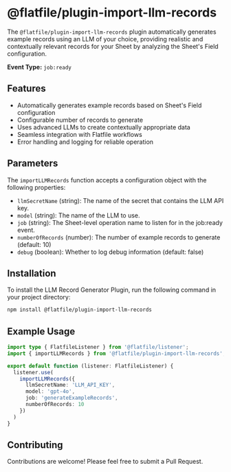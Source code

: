 <!-- START_INFOCARD -->

# @flatfile/plugin-import-llm-records

The `@flatfile/plugin-import-llm-records` plugin automatically generates example records using an LLM of your choice, providing realistic and contextually relevant records for your Sheet by analyzing the Sheet's Field configuration.

**Event Type:** 
`job:ready`

<!-- END_INFOCARD -->

## Features

- Automatically generates example records based on Sheet's Field configuration
- Configurable number of records to generate
- Uses advanced LLMs to create contextually appropriate data
- Seamless integration with Flatfile workflows
- Error handling and logging for reliable operation

## Parameters

The `importLLMRecords` function accepts a configuration object with the following properties:

- `llmSecretName` (string): The name of the secret that contains the LLM API key.
- `model` (string): The name of the LLM to use.
- `job` (string): The Sheet-level operation name to listen for in the job:ready event.
- `numberOfRecords` (number): The number of example records to generate (default: 10)
- `debug` (boolean): Whether to log debug information (default: false)

## Installation

To install the LLM Record Generator Plugin, run the following command in your project directory:

```bash
npm install @flatfile/plugin-import-llm-records
```

## Example Usage

```typescript
import type { FlatfileListener } from '@flatfile/listener';
import { importLLMRecords } from '@flatfile/plugin-import-llm-records';

export default function (listener: FlatfileListener) {
  listener.use(
    importLLMRecords({
      llmSecretName: 'LLM_API_KEY',
      model: 'gpt-4o',
      job: 'generateExampleRecords',
      numberOfRecords: 10
    })
  )
}
```

## Contributing

Contributions are welcome! Please feel free to submit a Pull Request.